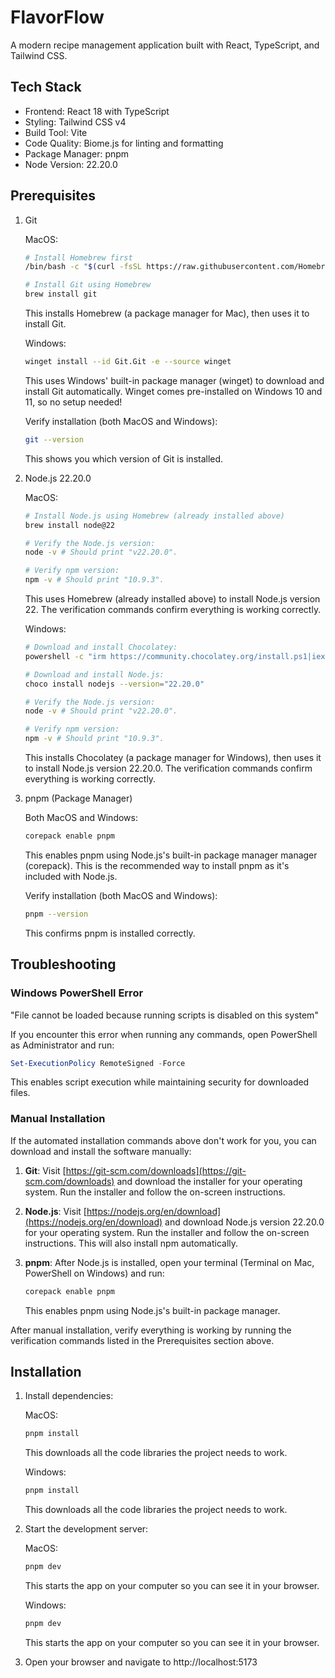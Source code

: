 # FlavorFlow

A modern recipe management application built with React, TypeScript, and Tailwind CSS.

## Tech Stack

- Frontend: React 18 with TypeScript
- Styling: Tailwind CSS v4
- Build Tool: Vite
- Code Quality: Biome.js for linting and formatting
- Package Manager: pnpm
- Node Version: 22.20.0

## Prerequisites

1. Git
   
   MacOS:
   ```bash
   # Install Homebrew first
   /bin/bash -c "$(curl -fsSL https://raw.githubusercontent.com/Homebrew/install/HEAD/install.sh)"
   
   # Install Git using Homebrew
   brew install git
   ```
   This installs Homebrew (a package manager for Mac), then uses it to install Git.
   
   Windows:
   ```bash
   winget install --id Git.Git -e --source winget
   ```
   This uses Windows' built-in package manager (winget) to download and install Git automatically. Winget comes pre-installed on Windows 10 and 11, so no setup needed!
   
   Verify installation (both MacOS and Windows):
   ```bash
   git --version
   ```
   This shows you which version of Git is installed.

2. Node.js 22.20.0
   
   MacOS:
   ```bash
   # Install Node.js using Homebrew (already installed above)
   brew install node@22
   
   # Verify the Node.js version:
   node -v # Should print "v22.20.0".
   
   # Verify npm version:
   npm -v # Should print "10.9.3".
   ```
   This uses Homebrew (already installed above) to install Node.js version 22. The verification commands confirm everything is working correctly.
   
   Windows:
   ```bash
   # Download and install Chocolatey:
   powershell -c "irm https://community.chocolatey.org/install.ps1|iex"
   
   # Download and install Node.js:
   choco install nodejs --version="22.20.0"
   
   # Verify the Node.js version:
   node -v # Should print "v22.20.0".
   
   # Verify npm version:
   npm -v # Should print "10.9.3".
   ```
   This installs Chocolatey (a package manager for Windows), then uses it to install Node.js version 22.20.0. The verification commands confirm everything is working correctly.

3. pnpm (Package Manager)
   
   Both MacOS and Windows:
   ```bash
   corepack enable pnpm
   ```
   This enables pnpm using Node.js's built-in package manager manager (corepack). This is the recommended way to install pnpm as it's included with Node.js.
   
   Verify installation (both MacOS and Windows):
   ```bash
   pnpm --version
   ```
   This confirms pnpm is installed correctly.

## Troubleshooting

### Windows PowerShell Error

"File cannot be loaded because running scripts is disabled on this system"

If you encounter this error when running any commands, open PowerShell as Administrator and run:
```powershell
Set-ExecutionPolicy RemoteSigned -Force
```
This enables script execution while maintaining security for downloaded files.

### Manual Installation

If the automated installation commands above don't work for you, you can download and install the software manually:

1. **Git**: Visit [https://git-scm.com/downloads](https://git-scm.com/downloads) and download the installer for your operating system. Run the installer and follow the on-screen instructions.

2. **Node.js**: Visit [https://nodejs.org/en/download](https://nodejs.org/en/download) and download Node.js version 22.20.0 for your operating system. Run the installer and follow the on-screen instructions. This will also install npm automatically.

3. **pnpm**: After Node.js is installed, open your terminal (Terminal on Mac, PowerShell on Windows) and run:
   ```bash
   corepack enable pnpm
   ```
   This enables pnpm using Node.js's built-in package manager.

After manual installation, verify everything is working by running the verification commands listed in the Prerequisites section above.

## Installation

1. Install dependencies:

   MacOS:
   ```bash
   pnpm install
   ```
   This downloads all the code libraries the project needs to work.
   
   Windows:
   ```bash
   pnpm install
   ```
   This downloads all the code libraries the project needs to work.

2. Start the development server:

   MacOS:
   ```bash
   pnpm dev
   ```
   This starts the app on your computer so you can see it in your browser.
   
   Windows:
   ```bash
   pnpm dev
   ```
   This starts the app on your computer so you can see it in your browser.

3. Open your browser and navigate to http://localhost:5173